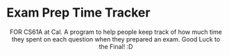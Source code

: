 # Exam Prep Time Tracker
<center> FOR CS61A at Cal. 
A program to help people keep track of how much time they spent on each question when they prepared an exam. 
Good Luck to the Final! :D </center>

<ul>

